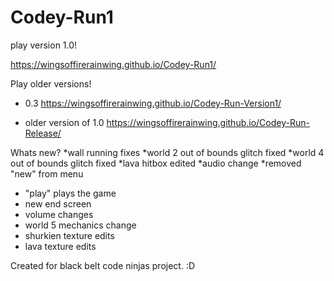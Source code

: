 # Codey-Run1
play version 1.0!

https://wingsoffirerainwing.github.io/Codey-Run1/



Play older versions!

* 0.3 https://wingsoffirerainwing.github.io/Codey-Run-Version1/

* older version of 1.0 https://wingsoffirerainwing.github.io/Codey-Run-Release/



Whats new?
*wall running fixes
*world 2 out of bounds glitch fixed
*world 4 out of bounds glitch fixed
*lava hitbox edited
*audio change
*removed "new" from menu
* "play" plays the game
* new end screen
* volume changes
* world 5 mechanics change
* shurkien texture edits
* lava texture edits



Created for black belt code ninjas project. :D
